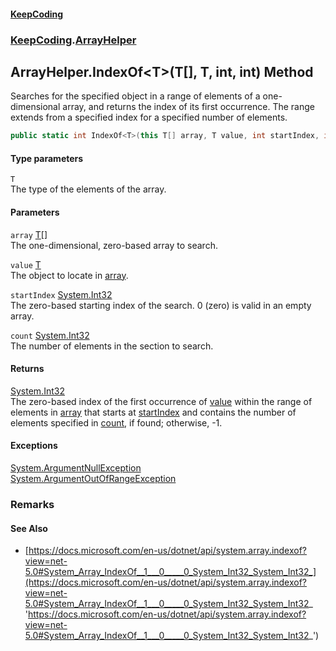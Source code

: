 #### [KeepCoding](index.md 'index')
### [KeepCoding](KeepCoding.md 'KeepCoding').[ArrayHelper](ArrayHelper.md 'KeepCoding.ArrayHelper')
## ArrayHelper.IndexOf&lt;T&gt;(T[], T, int, int) Method
Searches for the specified object in a range of elements of a one-dimensional array, and returns the index of its first occurrence. The range extends from a specified index for a specified number of elements.  
```csharp
public static int IndexOf<T>(this T[] array, T value, int startIndex, int count);
```
#### Type parameters
<a name='KeepCoding.ArrayHelper.IndexOf.T.(T...T.int.int).T'></a>
`T`  
The type of the elements of the array.
  
#### Parameters
<a name='KeepCoding.ArrayHelper.IndexOf.T.(T...T.int.int).array'></a>
`array` [T](ArrayHelper.IndexOf.n3tCf.i5UgsK4mxVaInF1Q.md#KeepCoding.ArrayHelper.IndexOf.T.(T...T.int.int).T 'KeepCoding.ArrayHelper.IndexOf&lt;T&gt;(T[], T, int, int).T')[[]](https://docs.microsoft.com/en-us/dotnet/api/System.Array 'System.Array')  
The one-dimensional, zero-based array to search.
  
<a name='KeepCoding.ArrayHelper.IndexOf.T.(T...T.int.int).value'></a>
`value` [T](ArrayHelper.IndexOf.n3tCf.i5UgsK4mxVaInF1Q.md#KeepCoding.ArrayHelper.IndexOf.T.(T...T.int.int).T 'KeepCoding.ArrayHelper.IndexOf&lt;T&gt;(T[], T, int, int).T')  
The object to locate in [array](ArrayHelper.IndexOf.n3tCf.i5UgsK4mxVaInF1Q.md#KeepCoding.ArrayHelper.IndexOf.T.(T...T.int.int).array 'KeepCoding.ArrayHelper.IndexOf&lt;T&gt;(T[], T, int, int).array').
  
<a name='KeepCoding.ArrayHelper.IndexOf.T.(T...T.int.int).startIndex'></a>
`startIndex` [System.Int32](https://docs.microsoft.com/en-us/dotnet/api/System.Int32 'System.Int32')  
The zero-based starting index of the search. 0 (zero) is valid in an empty array.
  
<a name='KeepCoding.ArrayHelper.IndexOf.T.(T...T.int.int).count'></a>
`count` [System.Int32](https://docs.microsoft.com/en-us/dotnet/api/System.Int32 'System.Int32')  
The number of elements in the section to search.
  
#### Returns
[System.Int32](https://docs.microsoft.com/en-us/dotnet/api/System.Int32 'System.Int32')  
The zero-based index of the first occurrence of [value](ArrayHelper.IndexOf.n3tCf.i5UgsK4mxVaInF1Q.md#KeepCoding.ArrayHelper.IndexOf.T.(T...T.int.int).value 'KeepCoding.ArrayHelper.IndexOf&lt;T&gt;(T[], T, int, int).value') within the range of elements in [array](ArrayHelper.IndexOf.n3tCf.i5UgsK4mxVaInF1Q.md#KeepCoding.ArrayHelper.IndexOf.T.(T...T.int.int).array 'KeepCoding.ArrayHelper.IndexOf&lt;T&gt;(T[], T, int, int).array') that starts at [startIndex](ArrayHelper.IndexOf.n3tCf.i5UgsK4mxVaInF1Q.md#KeepCoding.ArrayHelper.IndexOf.T.(T...T.int.int).startIndex 'KeepCoding.ArrayHelper.IndexOf&lt;T&gt;(T[], T, int, int).startIndex') and contains the number of elements specified in [count](ArrayHelper.IndexOf.n3tCf.i5UgsK4mxVaInF1Q.md#KeepCoding.ArrayHelper.IndexOf.T.(T...T.int.int).count 'KeepCoding.ArrayHelper.IndexOf&lt;T&gt;(T[], T, int, int).count'), if found; otherwise, -1.
#### Exceptions
[System.ArgumentNullException](https://docs.microsoft.com/en-us/dotnet/api/System.ArgumentNullException 'System.ArgumentNullException')  
[System.ArgumentOutOfRangeException](https://docs.microsoft.com/en-us/dotnet/api/System.ArgumentOutOfRangeException 'System.ArgumentOutOfRangeException')  
### Remarks
#### See Also
- [https://docs.microsoft.com/en-us/dotnet/api/system.array.indexof?view=net-5.0#System_Array_IndexOf__1___0_____0_System_Int32_System_Int32_](https://docs.microsoft.com/en-us/dotnet/api/system.array.indexof?view=net-5.0#System_Array_IndexOf__1___0_____0_System_Int32_System_Int32_ 'https://docs.microsoft.com/en-us/dotnet/api/system.array.indexof?view=net-5.0#System_Array_IndexOf__1___0_____0_System_Int32_System_Int32_')
